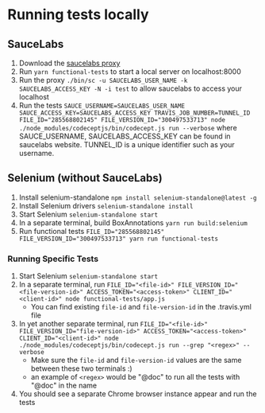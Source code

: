 # Running tests locally

## SauceLabs
1) Download the [saucelabs proxy](https://wiki.saucelabs.com/display/DOCS/Sauce+Connect+Proxy)
2) Run ```yarn functional-tests``` to start a local server on localhost:8000
3) Run the proxy ```./bin/sc -u SAUCELABS_USER_NAME -k SAUCELABS_ACCESS_KEY -N -i test``` to allow saucelabs to access your localhost
4) Run the tests
```SAUCE_USERNAME=SAUCELABS_USER_NAME SAUCE_ACCESS_KEY=SAUCELABS_ACCESS_KEY TRAVIS_JOB_NUMBER=TUNNEL_ID FILE_ID="285568802145" FILE_VERSION_ID="300497533713" node ./node_modules/codeceptjs/bin/codecept.js run --verbose``` where SAUCE_USERNAME, SAUCELABS_ACCESS_KEY can be found in saucelabs website. TUNNEL_ID is a unique identifier such as your username.

## Selenium (without SauceLabs)
1) Install selenium-standalone `npm install selenium-standalone@latest -g`
2) Install Selenium drivers `selenium-standalone install`
3) Start Selenium `selenium-standalone start`
4) In a separate terminal, build BoxAnnotations `yarn run build:selenium`
5) Run functional tests `FILE_ID="285568802145" FILE_VERSION_ID="300497533713" yarn run functional-tests`

### Running Specific Tests
1) Start Selenium `selenium-standalone start`
2) In a separate terminal, run `FILE_ID="<file-id>" FILE_VERSION_ID="<file-version-id>" ACCESS_TOKEN="<access-token>" CLIENT_ID="<client-id>" node functional-tests/app.js`
    * You can find existing `file-id` and `file-version-id` in the .travis.yml file
3) In yet another separate terminal, run `FILE_ID="<file-id>" FILE_VERSION_ID="file-version-id>" ACCESS_TOKEN="<access-token>" CLIENT_ID="<client-id>" node ./node_modules/codeceptjs/bin/codecept.js run --grep "<regex>" --verbose`
    * Make sure the `file-id` and `file-version-id` values are the same between these two terminals :)
    * an example of `<regex>` would be "@doc" to run all the tests with "@doc" in the name
4) You should see a separate Chrome browser instance appear and run the tests
